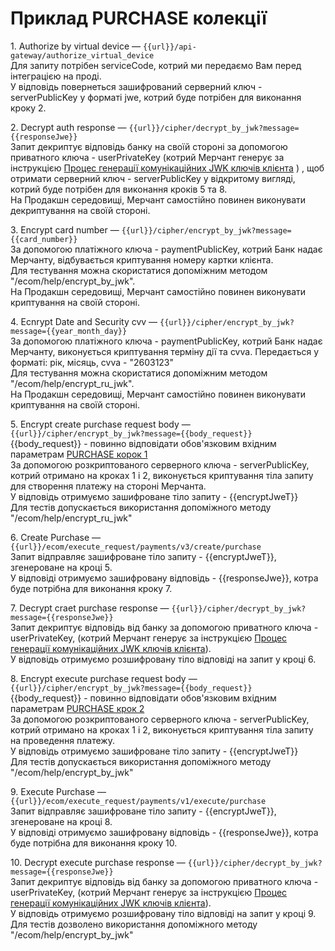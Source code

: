 # Приклад PURCHASE колекції

1\. Authorize by virtual device — `{{url}}/api-gateway/authorize_virtual_device`\
Для запиту потрібен serviceCode, котрий ми передаємо Вам перед інтеграцією на проді. \
У відповідь повернеться зашифрований серверний ключ - serverPublicKey у форматі jwe, котрий буде потрібен для виконання кроку  2.&#x20;

2\. Decrypt auth response — `{{url}}/cipher/decrypt_by_jwk?message={{responseJwe}}`\
Запит декриптує відповідь банку на своїй стороні за допомогою приватного ключа - userPrivateKey (котрий Мерчант генерує за інструкцією [Процес генерації комунікаційних JWK ключів клієнта](https://docs.merchant.alb.ua/autentifikaciya#proces-generaciyi-komunikaciinikh-jwk-klyuchiv-kliyenta) ) , щоб отримати серверний ключ - serverPublicKey у відкритому вигляді, котрий буде потрібен для виконання кроків 5 та 8. \
На Продакшн середовищі, Мерчант самостійно повинен виконувати декриптування на своїй стороні.

3\. Encrypt card number —  `{{url}}/cipher/encrypt_by_jwk?message={{card_number}}`\
За допомогою платіжного ключа - paymentPublicKey, котрий Банк надає Мерчанту, відбувається криптування номеру картки клієнта.\
Для тестування можна скористатися допоміжним методом "/ecom/help/encrypt\_by\_jwk". \
На Продакшн середовищі, Мерчант самостійно повинен виконувати криптування на своїй стороні.

4\. Ecnrypt Date and Security cvv — `{{url}}/cipher/encrypt_by_jwk?message={{year_month_day}}`\
За допомогою платіжного ключа - paymentPublicKey, котрий Банк надає Мерчанту, виконується криптування терміну дії та cvvа. Передається у форматі: рік, місяць, cvva - "2603123"\
Для тестування можна скористатися допоміжним методом  "/ecom/help/encrypt\_ru\_jwk". \
На Продакшн середовищі, Мерчант самостійно повинен виконувати криптування на своїй стороні.

5\. Encrypt create purchase request body — `{{url}}/cipher/encrypt_by_jwk?message={{body_request}}`\
\{{body\_request\}} - повинно відповідати обов'язковим вхідним параметрам [PURCHASE](https://docs.merchant.alb.ua/platizhni-metodi-h2h/purchase/zapit-provedennya-purchase-krok-1)[ корок 1](https://docs.merchant.alb.ua/platizhni-metodi-h2h/purchase/zapit-provedennya-purchase-krok-1)\
За допомогою розкриптованого серверного ключа - serverPublicKey, котрий отримано на кроках 1 і 2, виконується криптування тіла запиту для створення платежу на стороні Мерчанта. \
У відповідь отримуємо  зашифроване тіло запиту - \{{encryptJweT\}}\
Для тестів допускається використання допоміжного методу "/ecom/help/encrypt\_ru\_jwk"

6\. Create Purchase — `{{url}}/ecom/execute_request/payments/v3/create/purchase`\
Запит відправляє зашифроване тіло запиту - \{{encryptJweT\}}, згенероване на кроці 5. \
У відповіді отримуємо зашифровану відповідь - \{{responseJwe\}}, котра буде потрібна для виконання кроку 7.

7\. Decrypt craet purchase response —  `{{url}}/cipher/decrypt_by_jwk?message={{responseJwe}}`\
Запит декриптує відповідь від банку за допомогою приватного ключа - userPrivateKey, (котрий Мерчант генерує за інструкцією [Процес генерації комунікаційних JWK ключів клієнта](https://docs.merchant.alb.ua/autentifikaciya#proces-generaciyi-komunikaciinikh-jwk-klyuchiv-kliyenta)).\
У відповідь отримуємо розшифровану тіло відповіді на запит у кроці 6.&#x20;

8\. Encrypt execute purchase request body — `{{url}}/cipher/encrypt_by_jwk?message={{body_request}}`\
\{{body\_request\}} - повинно відповідати обов'язковим вхідним параметрам [PURCHASE крок 2 ](https://docs.merchant.alb.ua/platizhni-metodi-h2h/purchase/zapit-provedennya-purchase-krok-2)\
За допомогою розкриптованого серверного ключа - serverPublicKey, котрий отримано на кроках 1 і 2, виконується криптування тіла запиту на проведення платежу. \
У відповідь отримуємо  зашифроване тіло запиту - \{{encryptJweT\}}\
Для тестів допускається використання допоміжного методу "/ecom/help/encrypt\_by\_jwk"

9\. Execute Purchase — `{{url}}/ecom/execute_request/payments/v1/execute/purchase`\
Запит відправляє зашифроване тіло запиту - \{{encryptJweT\}}, згенероване на кроці 8. \
У відповіді отримуємо зашифровану відповідь - \{{responseJwe\}}, котра буде потрібна для виконання кроку 10.

10\. Decrypt execute purchase response — `{{url}}/cipher/decrypt_by_jwk?message={{responseJwe}}`\
Запит декриптує відповідь від банку за допомогою приватного ключа - userPrivateKey, (котрий Мерчант генерує за інструкцією [Процес генерації комунікаційних JWK ключів клієнта](https://docs.merchant.alb.ua/autentifikaciya#proces-generaciyi-komunikaciinikh-jwk-klyuchiv-kliyenta)).\
У відповідь отримуємо розшифровану тіло відповіді на запит у кроці 9.  \
Для тестів дозволено використання допоміжного методу "/ecom/help/encrypt\_by\_jwk"
